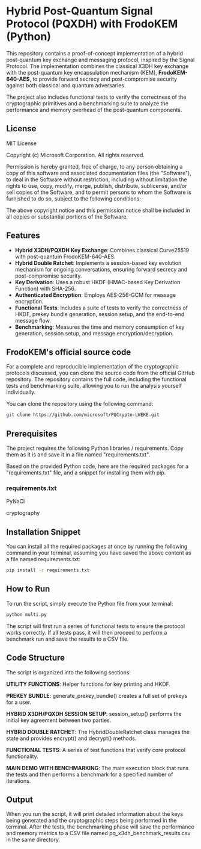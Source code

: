 # Hybrid Post-Quantum Signal Protocol (PQXDH) with FrodoKEM (Python)

This repository contains a proof-of-concept implementation of a hybrid post-quantum key exchange and messaging protocol, inspired by the Signal Protocol. The implementation combines the classical X3DH key exchange with the post-quantum key encapsulation mechanism (KEM), **FrodoKEM-640-AES**, to provide forward secrecy and post-compromise security against both classical and quantum adversaries.

The project also includes functional tests to verify the correctness of the cryptographic primitives and a benchmarking suite to analyze the performance and memory overhead of the post-quantum components.

## License

MIT License

Copyright (c) Microsoft Corporation. All rights reserved.

Permission is hereby granted, free of charge, to any person obtaining a copy
of this software and associated documentation files (the "Software"), to deal
in the Software without restriction, including without limitation the rights
to use, copy, modify, merge, publish, distribute, sublicense, and/or sell
copies of the Software, and to permit persons to whom the Software is
furnished to do so, subject to the following conditions:

The above copyright notice and this permission notice shall be included in all
copies or substantial portions of the Software.

## Features

-   **Hybrid X3DH/PQXDH Key Exchange**: Combines classical Curve25519 with post-quantum FrodoKEM-640-AES.
-   **Hybrid Double Ratchet**: Implements a session-based key evolution mechanism for ongoing conversations, ensuring forward secrecy and post-compromise security.
-   **Key Derivation**: Uses a robust HKDF (HMAC-based Key Derivation Function) with SHA-256.
-   **Authenticated Encryption**: Employs AES-256-GCM for message encryption.
-   **Functional Tests**: Includes a suite of tests to verify the correctness of HKDF, prekey bundle generation, session setup, and the end-to-end message flow.
-   **Benchmarking**: Measures the time and memory consumption of key generation, session setup, and message encryption/decryption.

## FrodoKEM's official source code

For a complete and reproducible implementation of the cryptographic protocols discussed, you can clone the source code from the official GitHub repository. The repository contains the full code, including the functional tests and benchmarking suite, allowing you to run the analysis yourself individually.

You can clone the repository using the following command:
```bash
git clone https://github.com/microsoft/PQCrypto-LWEKE.git
```
## Prerequisites


The project requires the following Python libraries / requirements. Copy them as it is and save it in a file named "requirements.txt". 

Based on the provided Python code, here are the required packages for a "requirements.txt" file, and a snippet for installing them with pip.

### requirements.txt
PyNaCl

cryptography



## Installation Snippet
You can install all the required packages at once by running the following command in your terminal, assuming you have saved the above content as a file named requirements.txt:

```Bash
pip install -r requirements.txt
```

## How to Run
To run the script, simply execute the Python file from your terminal:

```Bash
python multi.py
```
The script will first run a series of functional tests to ensure the protocol works correctly. If all tests pass, it will then proceed to perform a benchmark run and save the results to a CSV file.

## Code Structure
The script is organized into the following sections:

**UTILITY FUNCTIONS**: Helper functions for key printing and HKDF.

**PREKEY BUNDLE**: generate_prekey_bundle() creates a full set of prekeys for a user.

**HYBRID X3DH/PQXDH SESSION SETUP**: session_setup() performs the initial key agreement between two parties.

**HYBRID DOUBLE RATCHET**: The HybridDoubleRatchet class manages the state and provides encrypt() and decrypt() methods.

**FUNCTIONAL TESTS**: A series of test functions that verify core protocol functionality.

**MAIN DEMO WITH BENCHMARKING**: The main execution block that runs the tests and then performs a benchmark for a specified number of iterations.

## Output
When you run the script, it will print detailed information about the keys being generated and the cryptographic steps being performed in the terminal. After the tests, the benchmarking phase will save the performance and memory metrics to a CSV file named pq_x3dh_benchmark_results.csv in the same directory.